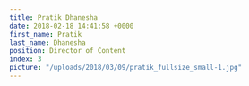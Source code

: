```yaml
---
title: Pratik Dhanesha
date: 2018-02-18 14:41:58 +0000
first_name: Pratik
last_name: Dhanesha
position: Director of Content
index: 3
picture: "/uploads/2018/03/09/pratik_fullsize_small-1.jpg"
---
```

